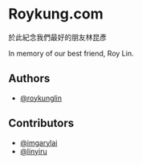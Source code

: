# Roykung.com

於此紀念我們最好的朋友林昆彥

In memory of our best friend, Roy Lin.

## Authors

- [@roykunglin](https://github.com/roykunglin)

## Contributors

- [@imgarylai](https://github.com/imgarylai)
- [@linyiru](https://github.com/linyiru)

